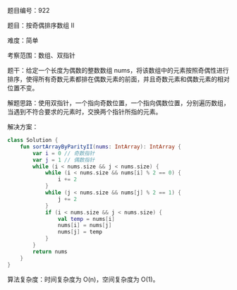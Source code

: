 题目编号：922

题目：按奇偶排序数组 II

难度：简单

考察范围：数组、双指针

题干：给定一个长度为偶数的整数数组 nums，将该数组中的元素按照奇偶性进行排序，使得所有奇数元素都排在偶数元素的前面，并且奇数元素和偶数元素的相对位置不变。

解题思路：使用双指针，一个指向奇数位置，一个指向偶数位置，分别遍历数组，当遇到不符合要求的元素时，交换两个指针所指的元素。

解决方案：

```kotlin
class Solution {
    fun sortArrayByParityII(nums: IntArray): IntArray {
        var i = 0 // 奇数指针
        var j = 1 // 偶数指针
        while (i < nums.size && j < nums.size) {
            while (i < nums.size && nums[i] % 2 == 0) {
                i += 2
            }
            while (j < nums.size && nums[j] % 2 == 1) {
                j += 2
            }
            if (i < nums.size && j < nums.size) {
                val temp = nums[i]
                nums[i] = nums[j]
                nums[j] = temp
            }
        }
        return nums
    }
}
```

算法复杂度：时间复杂度为 O(n)，空间复杂度为 O(1)。